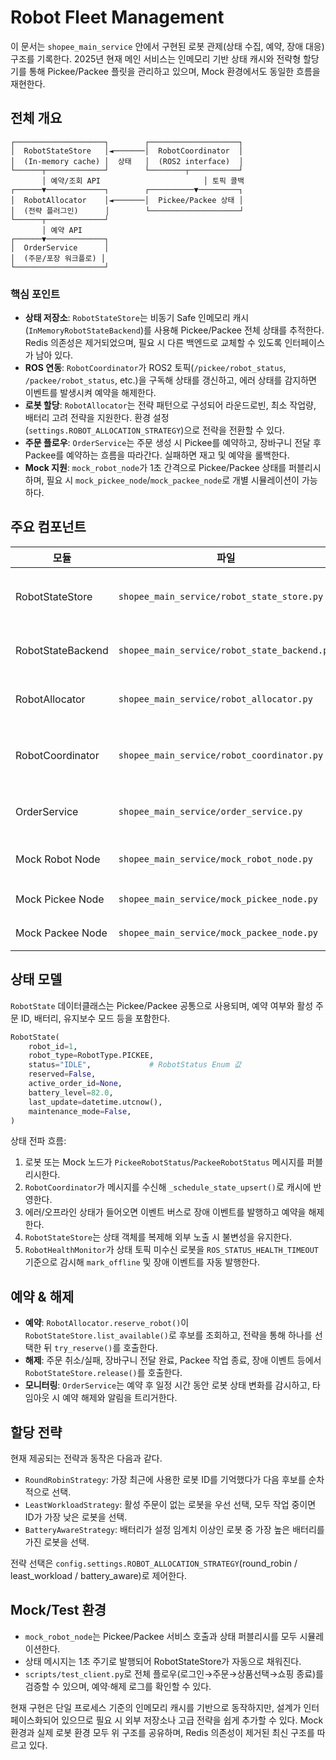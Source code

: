 # Robot Fleet Management

이 문서는 `shopee_main_service` 안에서 구현된 로봇 관제(상태 수집, 예약, 장애 대응) 구조를 기록한다. 2025년 현재 메인 서비스는 인메모리 기반 상태 캐시와 전략형 할당기를 통해 Pickee/Packee 플릿을 관리하고 있으며, Mock 환경에서도 동일한 흐름을 재현한다.

## 전체 개요

```
┌────────────────────┐        ┌────────────────────┐
│  RobotStateStore   │◄───────│  RobotCoordinator  │
│  (In-memory cache) │  상태   │  (ROS2 interface)  │
└──────┬─────────────┘        └────────┬───────────┘
       │ 예약/조회 API                       │ 토픽 콜백
┌──────▼─────────────┐        ┌──────────▼─────────┐
│  RobotAllocator    │◄───────│  Pickee/Packee 상태 │
│  (전략 플러그인)      │        └────────────────────┘
└──────┬─────────────┘
       │ 예약 API
┌──────▼─────────────┐
│  OrderService      │
│  (주문/포장 워크플로) │
└────────────────────┘
```

### 핵심 포인트

- **상태 저장소**: `RobotStateStore`는 비동기 Safe 인메모리 캐시(`InMemoryRobotStateBackend`)를 사용해 Pickee/Packee 전체 상태를 추적한다. Redis 의존성은 제거되었으며, 필요 시 다른 백엔드로 교체할 수 있도록 인터페이스가 남아 있다.
- **ROS 연동**: `RobotCoordinator`가 ROS2 토픽(`/pickee/robot_status`, `/packee/robot_status`, etc.)을 구독해 상태를 갱신하고, 에러 상태를 감지하면 이벤트를 발생시켜 예약을 해제한다.
- **로봇 할당**: `RobotAllocator`는 전략 패턴으로 구성되어 라운드로빈, 최소 작업량, 배터리 고려 전략을 지원한다. 환경 설정(`settings.ROBOT_ALLOCATION_STRATEGY`)으로 전략을 전환할 수 있다.
- **주문 플로우**: `OrderService`는 주문 생성 시 Pickee를 예약하고, 장바구니 전달 후 Packee를 예약하는 흐름을 따라간다. 실패하면 재고 및 예약을 롤백한다.
- **Mock 지원**: `mock_robot_node`가 1초 간격으로 Pickee/Packee 상태를 퍼블리시하며, 필요 시 `mock_pickee_node`/`mock_packee_node`로 개별 시뮬레이션이 가능하다.

## 주요 컴포넌트

| 모듈 | 파일 | 역할 |
| --- | --- | --- |
| RobotStateStore | `shopee_main_service/robot_state_store.py` | RobotState CRUD, 예약/해제, 상태 조회 API |
| RobotStateBackend | `shopee_main_service/robot_state_backend.py` | 상태 모델 정의와 인메모리 구현 |
| RobotAllocator | `shopee_main_service/robot_allocator.py` | 전략 기반 로봇 선택 및 예약 시도 |
| RobotCoordinator | `shopee_main_service/robot_coordinator.py` | ROS2 토픽/서비스 브릿지, 상태 캐시 갱신, 장애 이벤트 |
| OrderService | `shopee_main_service/order_service.py` | 주문/포장 워크플로, 예약 호출 및 롤백 |
| Mock Robot Node | `shopee_main_service/mock_robot_node.py` | 테스트 환경용 Pickee/Packee 시뮬레이터 |
| Mock Pickee Node | `shopee_main_service/mock_pickee_node.py` | Pickee 전용 Mock 노드 |
| Mock Packee Node | `shopee_main_service/mock_packee_node.py` | Packee 전용 Mock 노드 |

## 상태 모델

`RobotState` 데이터클래스는 Pickee/Packee 공통으로 사용되며, 예약 여부와 활성 주문 ID, 배터리, 유지보수 모드 등을 포함한다.

```python
RobotState(
    robot_id=1,
    robot_type=RobotType.PICKEE,
    status="IDLE",             # RobotStatus Enum 값
    reserved=False,
    active_order_id=None,
    battery_level=82.0,
    last_update=datetime.utcnow(),
    maintenance_mode=False,
)
```

상태 전파 흐름:
1. 로봇 또는 Mock 노드가 `PickeeRobotStatus`/`PackeeRobotStatus` 메시지를 퍼블리시한다.
2. `RobotCoordinator`가 메시지를 수신해 `_schedule_state_upsert()`로 캐시에 반영한다.
3. 에러/오프라인 상태가 들어오면 이벤트 버스로 장애 이벤트를 발행하고 예약을 해제한다.
4. `RobotStateStore`는 상태 객체를 복제해 외부 노출 시 불변성을 유지한다.
5. `RobotHealthMonitor`가 상태 토픽 미수신 로봇을 `ROS_STATUS_HEALTH_TIMEOUT` 기준으로 감시해 `mark_offline` 및 장애 이벤트를 자동 발행한다.

## 예약 & 해제

- **예약**: `RobotAllocator.reserve_robot()`이 `RobotStateStore.list_available()`로 후보를 조회하고, 전략을 통해 하나를 선택한 뒤 `try_reserve()`를 호출한다.
- **해제**: 주문 취소/실패, 장바구니 전달 완료, Packee 작업 종료, 장애 이벤트 등에서 `RobotStateStore.release()`를 호출한다.
- **모니터링**: `OrderService`는 예약 후 일정 시간 동안 로봇 상태 변화를 감시하고, 타임아웃 시 예약 해제와 알림을 트리거한다.

## 할당 전략

현재 제공되는 전략과 동작은 다음과 같다.

- `RoundRobinStrategy`: 가장 최근에 사용한 로봇 ID를 기억했다가 다음 후보를 순차적으로 선택.
- `LeastWorkloadStrategy`: 활성 주문이 없는 로봇을 우선 선택, 모두 작업 중이면 ID가 가장 낮은 로봇을 선택.
- `BatteryAwareStrategy`: 배터리가 설정 임계치 이상인 로봇 중 가장 높은 배터리를 가진 로봇을 선택.

전략 선택은 `config.settings.ROBOT_ALLOCATION_STRATEGY`(round_robin / least_workload / battery_aware)로 제어한다.

## Mock/Test 환경

- `mock_robot_node`는 Pickee/Packee 서비스 호출과 상태 퍼블리시를 모두 시뮬레이션한다.
- 상태 메시지는 1초 주기로 발행되어 RobotStateStore가 자동으로 채워진다.
- `scripts/test_client.py`로 전체 플로우(로그인→주문→상품선택→쇼핑 종료)를 검증할 수 있으며, 예약·해제 로그를 확인할 수 있다.

현재 구현은 단일 프로세스 기준의 인메모리 캐시를 기반으로 동작하지만, 설계가 인터페이스화되어 있으므로 필요 시 외부 저장소나 고급 전략을 쉽게 추가할 수 있다. Mock 환경과 실제 로봇 환경 모두 위 구조를 공유하며, Redis 의존성이 제거된 최신 구조를 따르고 있다.
